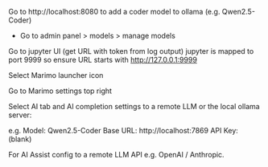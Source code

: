 Go to http://localhost:8080 to add a coder model to ollama (e.g. Qwen2.5-Coder)
- Go to admin panel > models > manage models

Go to jupyter UI (get URL with token from log output) jupyter is mapped to port 9999 so ensure URL starts with http://127.0.0.1:9999

Select Marimo launcher icon

Go to Marimo settings top right

Select AI tab and AI completion settings to a remote LLM or the local ollama server:

e.g.
Model: Qwen2.5-Coder
Base URL: http://localhost:7869
API Key: (blank)

For AI Assist config to a remote LLM API e.g. OpenAI / Anthropic. 

